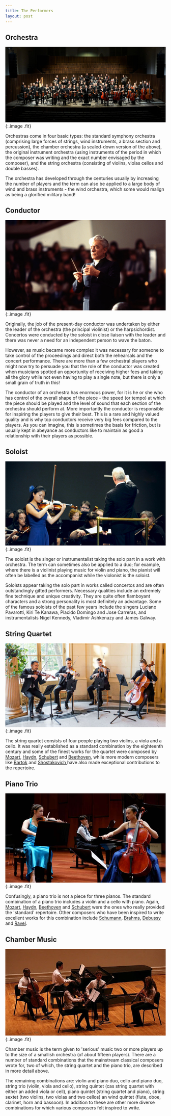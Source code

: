 ```yaml
---
title: The Performers
layout: post
---
```


## Orchestra

![Symphony Orchestra](/images/classical/orchestra.jpg){:.image .fit}

Orchestras come in four basic types: the standard symphony orchestra (comprising large forces of strings, wind instruments, a brass section and percussion), the chamber orchestra (a scaled-down version of the above), the original instrument orchestra (using instruments of the period in which the composer was writing and the exact number envisaged by the composer), and the string orchestra (consisting of violins, violas cellos and double basses).

The orchestra has developed through the centuries usually by increasing the number of players and the term can also be applied to a large body of wind and brass instruments - the wind orchestra, which some would malign as being a glorified military band!

## Conductor

![Conductor](/images/classical/conductor.jpg){:.image .fit}

Originally, the job of the present-day conductor was undertaken by either the leader of the orchestra (the principal violinist) or the harpsichordist. Concertos were conducted by the soloist in close liaison with the leader and there was never a need for an independent person to wave the baton.

However, as music became more complex it was necessary for someone to take control of the proceedings and direct both the rehearsals and the concert performance. There are more than a few orchestral players who might now try to persuade you that the role of the conductor was created when musicians spotted an opportunity of receiving higher fees and taking all the glory while not even having to play a single note, but there is only a small grain of truth in this!

The conductor of an orchestra has enormous power, for it is he or she who has control of the overall shape of the piece - the speed (or tempo) at which the piece should be played and the level of sound that each section of the orchestra should perform at. More importantly the conductor is responsible for inspiring the players to give their best. This is a rare and highly valued quality and is why top conductors receive very big fees compared to the players. As you can imagine, this is sometimes the basis for friction, but is usually kept in abeyance as conductors like to maintain as good a relationship with their players as possible.

## Soloist

![Soloist](/images/classical/soloist.jpg){:.image .fit}

The soloist is the singer or instrumentalist taking the solo part in a work with orchestra. The term can sometimes also be applied to a duo; for example, where there is a violinist playing music for violin and piano, the pianist will often be labelled as the accompanist while the violonist is the soloist.

Soloists appear taking the solo part in works called concertos and are often outstandingly gifted performers. Necessary qualities include an extremely fine technique and unique creativity. They are quite often flamboyant characters and a strong personality is most definitely an advantage. Some of the famous soloists of the past few years include the singers Luciano Pavarotti, Kiri Te Kanawa, Placido Domingo and Jose Carreras, and instrumentalists Nigel Kennedy, Vladimir Ashkenazy and James Galway.

## String Quartet

![String Quartet](/images/classical/string-quartet.jpg){:.image .fit}

The string quartet consists of four people playing two violins, a viola and a cello. It was really established as a standard combination by the eighteenth century and some of the finest works for the quartet were composed by [Mozart](/classical/WMoz), [Haydn](/classical/JHay), [Schubert](/classical/FSch) and [Beethoven](/classical/LBee), while more modern composers like [Bartok](/classical/BBar) and [Shostakovich ](/classical/DSho) have also made exceptional contributions to the repertoire.

## Piano Trio

![Piano Trio](/images/classical/piano-trio.jpg){:.image .fit}

Confusingly, a piano trio is not a piece for three pianos. The standard combination of a piano trio includes a violin and a cello with piano. Again, [Mozart](/classical/WMoz), [Haydn](/classical/JHay), [Beethoven](/classical/LBee) and [Schubert](/classical/FSch) were the ones who really provided the 'standard' repertoire. Other composers who have been inspired to write excellent works for this combination include [Schumann](/classical/RSch), [Brahms](/classical/JBra), [Debussy](/classical/CDeb) and [Ravel](/classical/MRav).

## Chamber Music

![Chamber Orchestra](/images/classical/chamber.jpg){:.image .fit}

Chamber music is the term given to 'serious' music two or more players up to the size of a smallish orchestra (of about fifteen players). There are a number of standard combinations that the mainstream classical composers wrote for, two of which, the string quartet and the piano trio, are described in more detail above.

The remaining combinations are: violin and piano duo, cello and piano duo, string trio (violin, viola and cello), string quintet (cas string quartet with either an added viola or cell), piano quintet (string quartet and piano), string sextet (two violins, two violas and two cellos) an wind quintet (flute, oboe, clarinet, horn and bassoon). In addition to these are other more diverse combinations for which various composers felt inspired to write.
